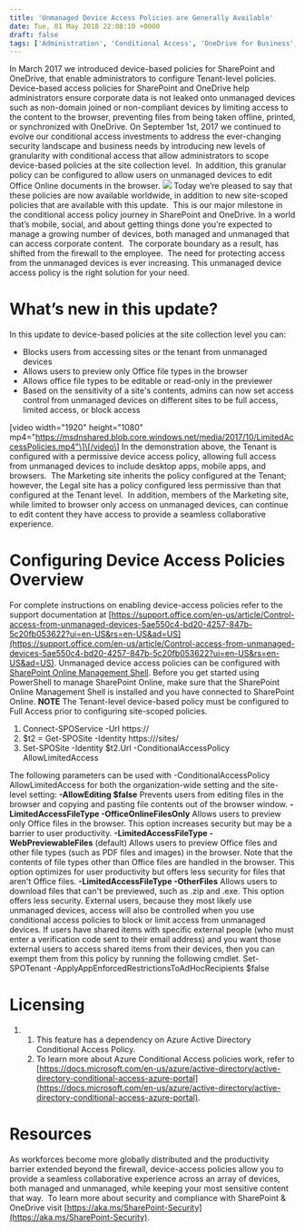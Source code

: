 ```yaml
---
title: 'Unmanaged Device Access Policies are Generally Available'
date: Tue, 01 May 2018 22:08:10 +0000
draft: false
tags: ['Administration', 'Conditional Access', 'OneDrive for Business', 'Policies', 'Security and Compliance', 'SharePoint']
---
```


In March 2017 we introduced device-based policies for SharePoint and OneDrive, that enable administrators to configure Tenant-level policies. Device-based access policies for SharePoint and OneDrive help administrators ensure corporate data is not leaked onto unmanaged devices such as non-domain joined or non-compliant devices by limiting access to the content to the browser, preventing files from being taken offline, printed, or synchronized with OneDrive. On September 1st, 2017 we continued to evolve our conditional access investments to address the ever-changing security landscape and business needs by introducing new levels of granularity with conditional access that allow administrators to scope device-based policies at the site collection level.  In addition, this granular policy can be configured to allow users on unmanaged devices to edit Office Online documents in the browser. ![](https://msdnshared.blob.core.windows.net/media/2018/05/LimitedAccess-1024x683.png) Today we’re pleased to say that these policies are now available worldwide, in addition to new site-scoped policies that are available with this update.  This is our major milestone in the conditional access policy journey in SharePoint and OneDrive. In a world that’s mobile, social, and about getting things done you’re expected to manage a growing number of devices, both managed and unmanaged that can access corporate content.  The corporate boundary as a result, has shifted from the firewall to the employee.  The need for protecting access from the unmanaged devices is ever increasing. This unmanaged device access policy is the right solution for your need.

What’s new in this update?
==========================

In this update to device-based policies at the site collection level you can:

*   Blocks users from accessing sites or the tenant from unmanaged devices
*   Allows users to preview only Office file types in the browser
*   Allows office file types to be editable or read-only in the previewer
*   Based on the sensitivity of a site's contents, admins can now set access control from unmanaged devices on different sites to be full access, limited access, or block access

\[video width="1920" height="1080" mp4="https://msdnshared.blob.core.windows.net/media/2017/10/LimitedAccessPolicies.mp4"\]\[/video\] In the demonstration above, the Tenant is configured with a permissive device access policy, allowing full access from unmanaged devices to include desktop apps, mobile apps, and browsers.  The Marketing site inherits the policy configured at the Tenant; however, the Legal site has a policy configured less permissive than that configured at the Tenant level.  In addition, members of the Marketing site, while limited to browser only access on unmanaged devices, can continue to edit content they have access to provide a seamless collaborative experience.

Configuring Device Access Policies Overview
===========================================

For complete instructions on enabling device-access policies refer to the support documentation at [https://support.office.com/en-us/article/Control-access-from-unmanaged-devices-5ae550c4-bd20-4257-847b-5c20fb053622?ui=en-US&rs=en-US&ad=US](https://support.office.com/en-us/article/Control-access-from-unmanaged-devices-5ae550c4-bd20-4257-847b-5c20fb053622?ui=en-US&rs=en-US&ad=US). Unmanaged device access policies can be configured with [SharePoint Online Management Shell](http://www.microsoft.com/en-us/download/details.aspx?id=35588). Before you get started using PowerShell to manage SharePoint Online, make sure that the SharePoint Online Management Shell is installed and you have connected to SharePoint Online. **NOTE** The Tenant-level device-based policy must be configured to Full Access prior to configuring site-scoped policies.

1.  Connect-SPOService -Url https://<URL to your SPO admin center>
2.  $t2 = Get-SPOSite -Identity https://<Url to your SharePoint online>/sites/<name of site collection>
3.  Set-SPOSite -Identity $t2.Url -ConditionalAccessPolicy AllowLimitedAccess

The following parameters can be used with -ConditionalAccessPolicy AllowLimitedAccess for both the organization-wide setting and the site-level setting: **\-AllowEditing $false** Prevents users from editing files in the browser and copying and pasting file contents out of the browser window. **\-LimitedAccessFileType -OfficeOnlineFilesOnly** Allows users to preview only Office files in the browser. This option increases security but may be a barrier to user productivity. **\-LimitedAccessFileType -WebPreviewableFiles** (default) Allows users to preview Office files and other file types (such as PDF files and images) in the browser. Note that the contents of file types other than Office files are handled in the browser. This option optimizes for user productivity but offers less security for files that aren't Office files. **\-LimitedAccessFileType -OtherFiles** Allows users to download files that can't be previewed, such as .zip and .exe. This option offers less security. External users, because they most likely use unmanaged devices, access will also be controlled when you use conditional access policies to block or limit access from unmanaged devices. If users have shared items with specific external people (who must enter a verification code sent to their email address) and you want those external users to access shared items from their devices, then you can exempt them from this policy by running the following cmdlet. Set-SPOTenant -ApplyAppEnforcedRestrictionsToAdHocRecipients $false

Licensing
=========

1.  1.  This feature has a dependency on Azure Active Directory Conditional Access Policy.
    2.  To learn more about Azure Conditional Access policies work, refer to [https://docs.microsoft.com/en-us/azure/active-directory/active-directory-conditional-access-azure-portal](https://docs.microsoft.com/en-us/azure/active-directory/active-directory-conditional-access-azure-portal).

Resources
=========

As workforces become more globally distributed and the productivity barrier extended beyond the firewall, device-access policies allow you to provide a seamless collaborative experience across an array of devices, both managed and unmanaged, while keeping your most sensitive content that way.  To learn more about security and compliance with SharePoint & OneDrive visit [https://aka.ms/SharePoint-Security](https://aka.ms/SharePoint-Security).